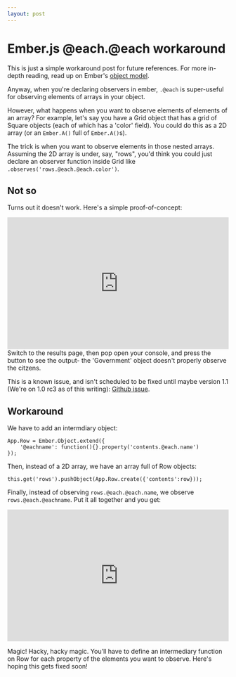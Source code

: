 ```yaml
---
layout: post
---
```

# Ember.js @each.@each workaround

This is just a simple workaround post for future references.  For more in-depth reading, read up on Ember's [object model](http://emberjs.com/guides/object-model/observers/).

Anyway, when you're declaring observers in ember, `.@each` is super-useful for observing elements of arrays in your object.

However, what happens when you want to observe elements of elements of an array?  For example, let's say you have a Grid object that has a grid of Square objects (each of which has a 'color' field).  You could do this as a 2D array (or an `Ember.A()` full of `Ember.A()`s).

The trick is when you want to observe elements in those nested arrays.  Assuming the 2D array is under, say, "rows", you'd think you could just declare an observer function inside Grid like `.observes('rows.@each.@each.color')`.

## Not so

Turns out it doesn't work.  Here's a simple proof-of-concept:

<iframe width="100%" height="300" src="http://jsfiddle.net/Wsc8e/2/embedded/" allowfullscreen="allowfullscreen" frameborder="0"></iframe>
Switch to the results page, then pop open your console, and press the button to see the output- the 'Government' object doesn't properly observe the citzens.

This is a known issue, and isn't scheduled to be fixed until maybe version 1.1 (We're on 1.0 rc3 as of this writing): [Github issue](https://github.com/emberjs/ember.js/issues/541).

## Workaround

We have to add an intermdiary object:

    App.Row = Ember.Object.extend({
        '@eachname': function(){}.property('contents.@each.name')
    });

Then, instead of a 2D array, we have an array full of Row objects:

    this.get('rows').pushObject(App.Row.create({'contents':row}));

Finally, instead of observing `rows.@each.@each.name`, we observe `rows.@each.@eachname`.  Put it all together and you get:

<iframe width="100%" height="300" src="http://jsfiddle.net/b9Zxp/2/embedded/" allowfullscreen="allowfullscreen" frameborder="0"></iframe>

Magic!  Hacky, hacky magic.  You'll have to define an intermediary function on Row for each property of the elements you want to observe.  Here's hoping this gets fixed soon!
